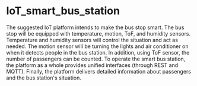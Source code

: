 # IoT_smart_bus_station

The suggested IoT platform intends to make the bus stop smart. The bus stop will be equipped with temperature, motion, ToF, and humidity sensors. Temperature and humidity sensors will control the situation and act as needed. The motion sensor will be turning the lights and air conditioner on when it detects people in the bus station. In addition, using ToF sensor, the number of passengers can be counted. To operate the smart bus station, the platform as a whole provides unified interfaces (through REST and MQTT). Finally, the platform delivers detailed information about passengers and the bus station's situation.

